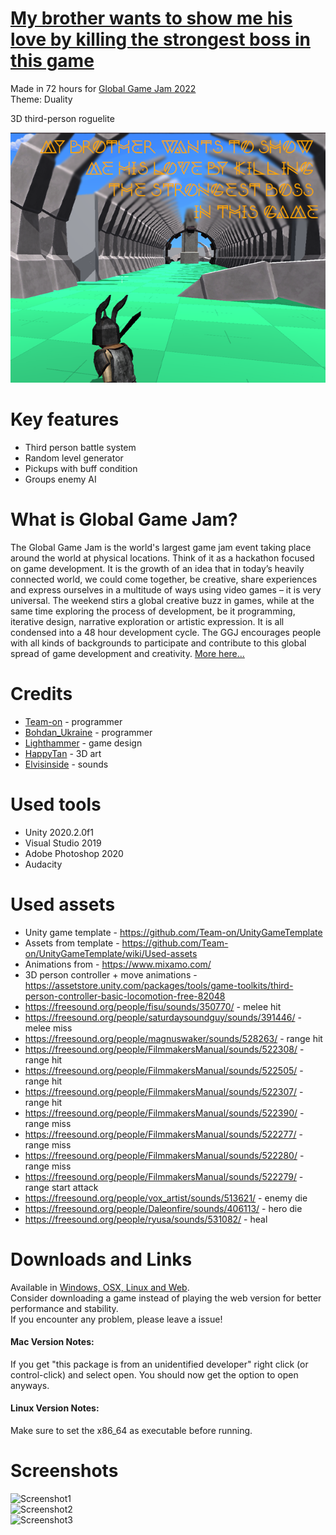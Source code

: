 # [My brother wants to show me his love by killing the strongest boss in this game](https://teamon.itch.io/mbwtsmhlbktsbitg)
Made in 72 hours for [Global Game Jam 2022](globalgamejam.org)  
Theme: Duality  

3D third-person roguelite

![Cover](Screenshots/ItchioPage/CoverImage.png) 


# Key features
 * Third person battle system
 * Random level generator
 * Pickups with buff condition
 * Groups enemy AI


# What is Global Game Jam?
The Global Game Jam is the world's largest game jam event taking place around the world at physical locations. Think of it as a hackathon focused on game development. It is the growth of an idea that in today’s heavily connected world, we could come together, be creative, share experiences and express ourselves in a multitude of ways using video games – it is very universal. The weekend stirs a global creative buzz in games, while at the same time exploring the process of development, be it programming, iterative design, narrative exploration or artistic expression. It is all condensed into a 48 hour development cycle. The GGJ encourages people with all kinds of backgrounds to participate and contribute to this global spread of game development and creativity. [More here...](https://globalgamejam.org/about)


# Credits
 * [Team-on](https://github.com/Team-on) - programmer
 * [Bohdan_Ukraine](LINK) - programmer
 * [Lighthammer](LINK) - game design
 * [HappyTan](LINK) - 3D art
 * [Elvisinside](LINK) - sounds


# Used tools
 * Unity 2020.2.0f1
 * Visual Studio 2019
 * Adobe Photoshop 2020
 * Audacity


# Used assets
 * Unity game template - https://github.com/Team-on/UnityGameTemplate
 * Assets from template - https://github.com/Team-on/UnityGameTemplate/wiki/Used-assets
 * Animations from - https://www.mixamo.com/
 * 3D person controller + move animations - https://assetstore.unity.com/packages/tools/game-toolkits/third-person-controller-basic-locomotion-free-82048
 * https://freesound.org/people/fisu/sounds/350770/ - melee hit
 * https://freesound.org/people/saturdaysoundguy/sounds/391446/ -  melee miss
 * https://freesound.org/people/magnuswaker/sounds/528263/ - range hit
 * https://freesound.org/people/FilmmakersManual/sounds/522308/ - range hit
 * https://freesound.org/people/FilmmakersManual/sounds/522505/ - range hit
 * https://freesound.org/people/FilmmakersManual/sounds/522307/ - range hit
 * https://freesound.org/people/FilmmakersManual/sounds/522390/ - range miss
 * https://freesound.org/people/FilmmakersManual/sounds/522277/ - range miss
 * https://freesound.org/people/FilmmakersManual/sounds/522280/ - range miss
 * https://freesound.org/people/FilmmakersManual/sounds/522279/ - range start attack
 * https://freesound.org/people/vox_artist/sounds/513621/ - enemy die
 * https://freesound.org/people/Daleonfire/sounds/406113/ - hero die
 * https://freesound.org/people/ryusa/sounds/531082/ - heal
 

 
# Downloads and Links
Available in [Windows, OSX, Linux and Web](https://teamon.itch.io/mbwtsmhlbktsbitg).  
Consider downloading a game instead of playing the web version for better performance and stability.  
If you encounter any problem, please leave a issue!  

#### Mac Version Notes:
If you get "this package is from an unidentified developer" right click (or control-click) and select open. You should now get the option to open anyways.

#### Linux Version Notes:
Make sure to set the x86_64 as executable before running.


# Screenshots
![Screenshot1](Screenshots/Screenshot1.png)  
![Screenshot2](Screenshots/Screenshot2.png)  
![Screenshot3](Screenshots/Screenshot3.png)  
